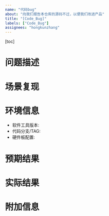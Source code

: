 ```yaml
---
name: "代码bug"
about: "向我们报告本仓库的源码不过，以便我们改进产品"
title: "[Code_Bug]"
labels: ["Code_Bug"]
assignees: "hongkunzhang"
---
```


[toc]

# 问题描述
<!-- 
在这里用清晰、简洁的语言描述问题的现象和影响。 
-->



# 场景复现
<!-- 
详细描述场景复现的步骤，如果问题比较复杂，可以提供截图、视频等辅助说明。 
-->



# 环境信息
<!-- 
环境信息有助于我们细分问题场景
-->
- 软件工具版本:
- 代码分支/TAG:
- 硬件板配置:



# 预期结果
<!-- 
在这里说明问题出现时的预期结果
-->

# 实际结果
<!-- 
在这里说明问题出现时的实际结果
-->

# 附加信息
<!-- 
在如果有其他可能对解决问题有帮助的信息，可以在这里提供
-->
